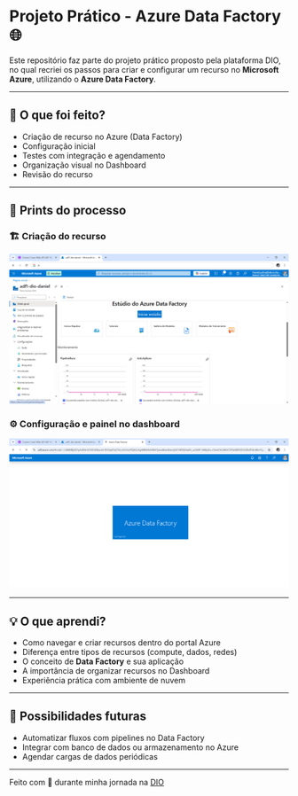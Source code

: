 # Projeto Prático - Azure Data Factory 🌐

Este repositório faz parte do projeto prático proposto pela plataforma DIO, no qual recriei os passos para criar e configurar um recurso no **Microsoft Azure**, utilizando o **Azure Data Factory**.

---

## 🔧 O que foi feito?

- Criação de recurso no Azure (Data Factory)
- Configuração inicial
- Testes com integração e agendamento
- Organização visual no Dashboard
- Revisão do recurso

---

## 📸 Prints do processo

### 🏗️ Criação do recurso
![Criação do recurso](./Captura%20de%20tela%202025-07-08%20003906.png)

### ⚙️ Configuração e painel no dashboard
![Configuração](./Captura%20de%20tela%202025-07-08%20004112.png)

---

## 💡 O que aprendi?

- Como navegar e criar recursos dentro do portal Azure
- Diferença entre tipos de recursos (compute, dados, redes)
- O conceito de **Data Factory** e sua aplicação
- A importância de organizar recursos no Dashboard
- Experiência prática com ambiente de nuvem

---

## 🤔 Possibilidades futuras

- Automatizar fluxos com pipelines no Data Factory
- Integrar com banco de dados ou armazenamento no Azure
- Agendar cargas de dados periódicas

---

Feito com 💙 durante minha jornada na [DIO](https://www.dio.me)
